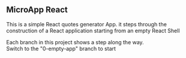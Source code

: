 ## MicroApp React

This is a simple React quotes generator App.  it steps through the construction of a React application starting from an empty React Shell

Each branch in this project shows a step along the way.  
Switch to the "0-empty-app" branch to start
